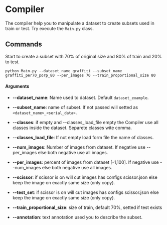 # Compiler

The compiler help you to manipulate a dataset to create subsets used in train or test. Try execute the `Main.py` class.

## Commands 

Start to create a subset with 70% of original size and 80% of train and 20% to test.
    
    python Main.py --dataset_name graffiti --subset_name graffiti_per70_porp_80 --per_images 70 --train_proportional_size 80

#### Arguments

* **--dataset_name**: Name used to dataset. Default `dataset_example`.

* **--subset_name**: name of subset. If not passed will setted as `<dataset_name>_<serial_data>`.

* **--classes**: if empty and --classes_load_file empty the Compiler use all classes inside the dataset. Separete classes wite comma.

* **--classes_load_file**: If not empty load form file the name of classes.

* **--num_images**: Number of images from dataset. If negative use --per_images else both negative use all images.

* **--per_images**: percent of images from dataset [-1,100]. If negative use --num_images else both negative use all images.

* **--scissor**: if scissor is on will cut images has configs scissor.json else keep the image on exactly same size (only copy).

* **--test_set**: if scissor is on will cut images has configs scissor.json else keep the image on exactly same size (only copy).

* **--train_proportional_size**: size of train, default 70%, setted if test exists

* **--annotation**: text annotation used you to describe the subset.

